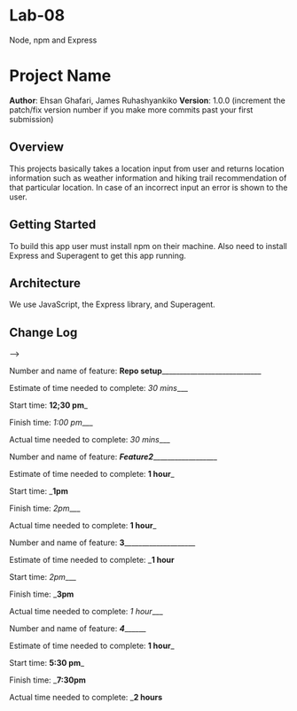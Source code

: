 # Lab-08
Node, npm and Express
# Project Name

**Author**: Ehsan Ghafari, James Ruhashyankiko
**Version**: 1.0.0 (increment the patch/fix version number if you make more commits past your first submission)

## Overview
<!-- Provide a high level overview of what this application is and why you are building it, beyond the fact that it's an assignment for this class. (i.e. What's your problem domain?) -->

This projects basically takes a location input from user and returns location information such as weather information and hiking trail recommendation of that particular location.
In case of an incorrect input an error is shown to the user.

## Getting Started
<!-- What are the steps that a user must take in order to build this app on their own machine and get it running? -->

To build this app user must install npm on their machine. Also need to install Express and Superagent to get this app running. 

## Architecture
<!-- Provide a detailed description of the application design. What technologies (languages, libraries, etc) you're using, and any other relevant design information. -->
We use JavaScript, the Express library, and Superagent. 

## Change Log
<!-- Use this area to document the iterative changes made to your application as each feature is successfully implemented. Use time stamps. Here's an examples:

01-01-2001 4:59pm - Application now has a fully-functional express server, with a GET route for the location resource.

11-06-2019 9:30pm - Application now has a fully-functional express server, with a GET route for the location resource.

## Credits and Collaborations
<!-- Give credit (and a link) to other people or resources that helped you build this application. -->
-->

Number and name of feature: __Repo setup______________________________

Estimate of time needed to complete: _30 mins____

Start time: __12;30 pm___

Finish time: _1:00 pm____

Actual time needed to complete: _30 mins____

Number and name of feature: _______Feature2_________________________

Estimate of time needed to complete: __1 hour___

Start time: ___1pm__

Finish time: _2pm____

Actual time needed to complete: __1 hour___

Number and name of feature: ______3__________________________

Estimate of time needed to complete: ___1 hour__

Start time: _2pm____

Finish time: ___3pm__

Actual time needed to complete: _1 hour____

Number and name of feature: _____________4___________________

Estimate of time needed to complete: __1 hour___

Start time: __5:30 pm___

Finish time: ___7:30pm__

Actual time needed to complete: ___2 hours__